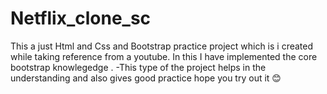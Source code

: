 # Netflix_clone_sc
This a just Html and Css and Bootstrap practice project which is i created while taking reference from a youtube.
In this I have implemented the core bootstrap knowlegedge .
-This type of the project helps in the understanding and also gives good practice hope you try out it 😊
